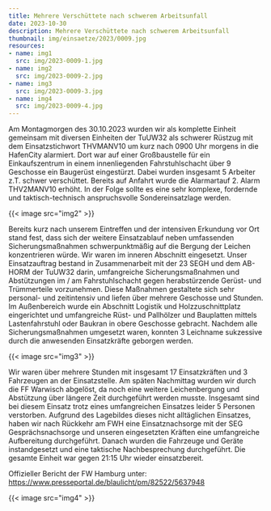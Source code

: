 ```yaml
---
title: Mehrere Verschüttete nach schwerem Arbeitsunfall
date: 2023-10-30
description: Mehrere Verschüttete nach schwerem Arbeitsunfall
thumbnail: img/einsaetze/2023/0009.jpg
resources:
- name: img1
  src: img/2023-0009-1.jpg
- name: img2
  src: img/2023-0009-2.jpg
- name: img3
  src: img/2023-0009-3.jpg
- name: img4
  src: img/2023-0009-4.jpg
---
```


Am Montagmorgen des 30.10.2023 wurden wir als komplette Einheit gemeinsam mit diversen Einheiten der TuUW32 als schwerer Rüstzug mit dem Einsatzstichwort THVMANV10 um kurz nach 0900 Uhr morgens in die HafenCity alarmiert.
Dort war auf einer Großbaustelle für ein Einkaufszentrum in einem innenliegenden Fahrstuhlschacht über 9 Geschosse ein Baugerüst eingestürzt.
Dabei wurden insgesamt 5 Arbeiter z.T. schwer verschüttet. Bereits auf Anfahrt wurde die Alarmartauf 2. Alarm THV2MANV10 erhöht.
In der Folge sollte es eine sehr komplexe, fordernde und taktisch-technisch anspruchsvolle Sondereinsatzlage werden.  

{{< image src="img2" >}}  


Bereits kurz nach unserem Eintreffen und der intensiven Erkundung vor Ort stand fest, dass sich der weitere Einsatzablauf neben umfassenden Sicherungsmaßnahmen schwerpunktmäßig auf die Bergung der Leichen konzentrieren würde.
Wir waren im inneren Abschnitt eingesetzt. Unser Einsatzauftrag bestand in Zusammenarbeit mit der 23 SEGH und dem AB-HORM der TuUW32 darin,
umfangreiche Sicherungsmaßnahmen und Abstützungen im / am Fahrstuhlschacht gegen herabstürzende Gerüst- und Trümmerteile vorzunehmen.
Diese Maßnahmen gestaltete sich sehr personal- und zeitintensiv und liefen über mehrere Geschosse und Stunden.
Im Außenbereich wurde ein Abschnitt Logistik und Holzzuschnittplatz eingerichtet und umfangreiche Rüst- und Pallhölzer und Bauplatten mittels Lastenfahrstuhl
oder Baukran in obere Geschosse gebracht.
Nachdem alle Sicherungsmaßnahmen umgesetzt waren, konnten 3 Leichname sukzessive durch die anwesenden Einsatzkräfte geborgen werden.  

{{< image src="img3" >}}  

Wir waren über mehrere Stunden mit insgesamt 17 Einsatzkräften und 3 Fahrzeugen an der Einsatzstelle.
Am späten Nachmittag wurden wir durch die FF Warwisch abgelöst, da noch eine weitere Leichenbergung und Abstützung über längere Zeit durchgeführt werden musste. 
Insgesamt sind bei diesem Einsatz trotz eines umfangreichen Einsatzes leider 5 Personen verstorben.
Aufgrund des Lagebildes dieses nicht alltäglichen Einsatzes, haben wir nach Rückkehr am FWH eine Einsatznachsorge mit der SEG Gesprächsnachsorge und unseren
eingesetzten Kräften eine umfangreiche Aufbereitung durchgeführt. Danach wurden die Fahrzeuge und Geräte instandgesetzt und eine taktische Nachbesprechung durchgeführt.
Die gesamte Einheit war gegen 21:15 Uhr wieder einsatzbereit.

Offizieller Bericht der FW Hamburg unter: https://www.presseportal.de/blaulicht/pm/82522/5637948

{{< image src="img4" >}}  

